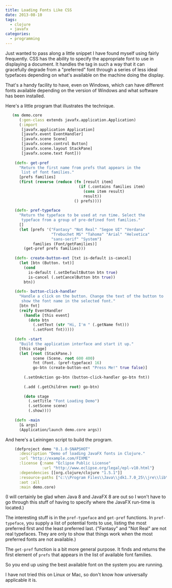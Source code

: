 ```yaml
---
title: Loading Fonts Like CSS
date: 2013-08-10
tags:
  - clojure
  - javafx
categories:
  - programming
---
```


Just wanted to pass along a little snippet I have found myself using fairly frequently. CSS has the ability to specify the appropriate font to use in displaying a document. It handles the tag in such a way that it can gracefully degrade from a "preferred" font through a series of less ideal typefaces depending on what's available on the machine doing the display.

That's a handy facility to have, even on Windows, which can have different fonts available depending on the version of Windows and what software has been installed.

Here's a little program that illustrates the technique.

```clojure
   (ns demo.core
      (:gen-class extends javafx.application.Application)
      (:import
       [javafx.application Application]
       [javafx.event EventHandler]
       [javafx.scene Scene]
       [javafx.scene.control Button]
       [javafx.scene.layout StackPane]
       [javafx.scene.text Font]))
    
    (defn- get-pref
      "Return the first name from prefs that appears in the
       list of font families."
      [prefs families]
      (first (reverse (reduce (fn [result item]
                                (if (.contains families item)
                                  (cons item result)
                                  result))
                              () prefs))))
    
    (defn- pref-typeface
      "Return the typeface to be used at run time. Select the
       typeface from a group of pre-defined font families."
      []
      (let [prefs '("Fantasy" "Not Real" "Segoe UI" "Verdana"
                    "Trebuchet MS" "Tahoma" "Arial" "Helvetica"
                    "sans-serif" "System")
            families (Font/getFamilies)]
        (get-pref prefs families)))
    
    (defn- create-button-ext [txt is-default is-cancel]
      (let [btn (Button. txt)]
        (cond
          is-default (.setDefaultButton btn true)
          is-cancel (.setCancelButton btn true))
        btn))
    
    (defn- button-click-handler
      "Handle a click on the button. Change the text of the button to
       show the font name in the selected font."
      [btn fnt]
      (reify EventHandler
        (handle [this event]
          (doto btn
            (.setText (str "Hi, I'm " (.getName fnt)))
            (.setFont fnt)))))
    
    (defn -start
      "Build the application interface and start it up."
      [this stage]
      (let [root (StackPane.)
            scene (Scene. root 600 400)
            fnt (Font. (pref-typeface) 16)
            go-btn (create-button-ext "Press Me!" true false)]
    
        (.setOnAction go-btn (button-click-handler go-btn fnt))
    
        (.add (.getChildren root) go-btn)
    
        (doto stage
          (.setTitle "Font Loading Demo")
          (.setScene scene)
          (.show))))
    
    (defn -main
      [& args]
      (Application/launch demo.core args))
```

And here's a Leiningen script to build the program.

```clojure
    (defproject demo "0.1.0-SNAPSHOT"
      :description "Demo of loading JavaFX fonts in Clojure."
      :url "http://example.com/FIXME"
      :license {:name "Eclipse Public License"
                :url "http://www.eclipse.org/legal/epl-v10.html"}
      :dependencies [[org.clojure/clojure "1.5.1"]]
      :resource-paths ["c:\\Program Files\\Java\\jdk1.7.0_25\\jre\\lib\\jfxrt.jar"]
      :aot :all
      :main demo.core)
```

(I will certainly be glad when Java 8 and JavaFX 8 are out so I won't have to go through this stuff of having to specify where the JavaFX run-time is located.)

The interesting stuff is in the `pref-typeface` and `get-pref` functions. In `pref-typeface`, you supply a list of potential fonts to use, listing the most preferred first and the least preferred last. ("Fantasy" and "Not Real" are not real typefaces. They are only to show that things work when the most preferred fonts are not available.)

The `get-pref` function is a bit more general purpose. It finds and returns the first element of `prefs` that appears in the list of available font families.

So you end up using the best available font on the system you are running.

I have not tried this on Linux or Mac, so don't know how universally applicable it is.